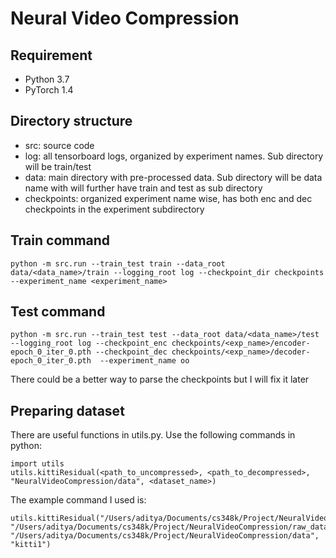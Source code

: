 # Neural Video Compression

## Requirement
- Python 3.7
- PyTorch 1.4

## Directory structure
- src: source code
- log: all tensorboard logs, organized by experiment names. Sub directory will be train/test
- data: main directory with pre-processed data. Sub directory will be data name with will further have train and test as sub directory
- checkpoints: organized experiment name wise, has both enc and dec checkpoints in the experiment subdirectory

## Train command
```
python -m src.run --train_test train --data_root data/<data_name>/train --logging_root log --checkpoint_dir checkpoints --experiment_name <experiment_name>
```

## Test command
```
python -m src.run --train_test test --data_root data/<data_name>/test --logging_root log --checkpoint_enc checkpoints/<exp_name>/encoder-epoch_0_iter_0.pth --checkpoint_dec checkpoints/<exp_name>/decoder-epoch_0_iter_0.pth  --experiment_name oo  
```
There could be a better way to parse the checkpoints but I will fix it later

## Preparing dataset
There are useful functions in utils.py. Use the following commands in python:
```
import utils
utils.kittiResidual(<path_to_uncompressed>, <path_to_decompressed>, "NeuralVideoCompression/data", <dataset_name>)
```

The example command I used is:
```
utils.kittiResidual("/Users/aditya/Documents/cs348k/Project/NeuralVideoCompression/raw_data/2011_09_26/2011_09_26_drive_0001_sync/image_00/data", "/Users/aditya/Documents/cs348k/Project/NeuralVideoCompression/raw_data/2011_09_26/2011_09_26_drive_0001_sync/image_00/data/decomp", "/Users/aditya/Documents/cs348k/Project/NeuralVideoCompression/data", "kitti1")
```
